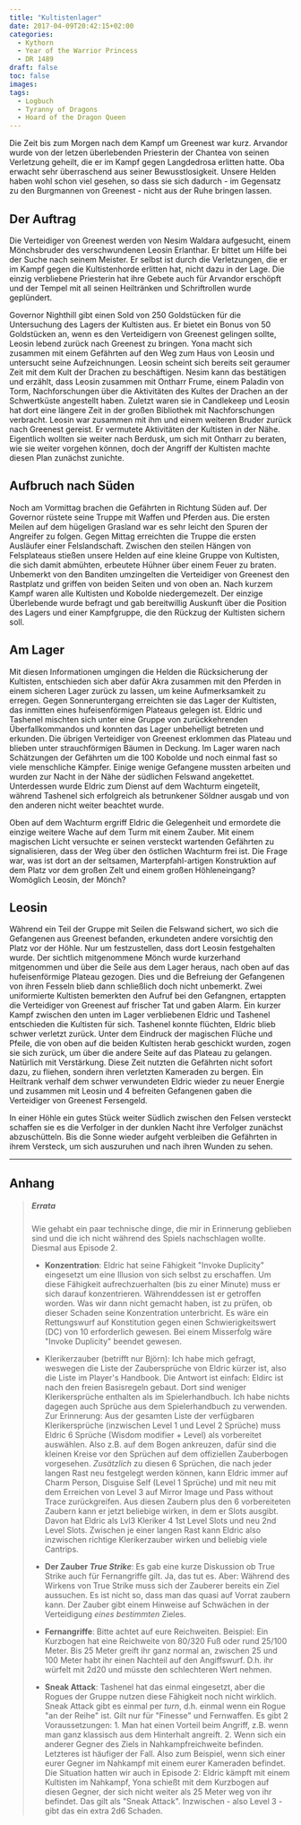 ```yaml
---
title: "Kultistenlager"
date: 2017-04-09T20:42:15+02:00
categories:
  - Kythorn
  - Year of the Warrior Princess
  - DR 1489
draft: false
toc: false
images:
tags: 
  - Logbuch
  - Tyranny of Dragons
  - Hoard of the Dragon Queen
---
```


Die Zeit bis zum Morgen nach dem Kampf um Greenest war kurz. Arvandor wurde von der letzen überlebenden Priesterin der Chantea von seinen Verletzung geheilt, die er im Kampf gegen Langdedrosa erlitten hatte. Oba erwacht sehr überraschend aus seiner Bewusstlosigkeit. Unsere Helden haben wohl schon viel gesehen, so dass sie sich dadurch - im Gegensatz zu den Burgmannen von Greenest - nicht aus der Ruhe bringen lassen.

## Der Auftrag

Die Verteidiger von Greenest werden von Nesim Waldara aufgesucht, einem Mönchsbruder des verschwundenen Leosin Erlanthar. Er bittet um Hilfe bei der Suche nach seinem Meister. Er selbst ist durch die Verletzungen, die er im Kampf gegen die Kultistenhorde erlitten hat, nicht dazu in der Lage. Die einzig verbliebene Priesterin hat ihre Gebete auch für Arvandor erschöpft und der Tempel mit all seinen Heiltränken und Schriftrollen wurde geplündert.

Governor Nighthill gibt einen Sold von 250 Goldstücken für die Untersuchung des Lagers der Kultisten aus. Er bietet ein Bonus von 50 Goldstücken an, wenn es den Verteidigern von Greenest gelingen sollte, Leosin lebend zurück nach Greenest zu bringen. Yona macht sich zusammen mit einem Gefährten auf den Weg zum Haus von Leosin und untersucht seine Aufzeichnungen. Leosin scheint sich bereits seit geraumer Zeit mit dem Kult der Drachen zu beschäftigen. Nesim kann das bestätigen und erzählt, dass Leosin zusammen mit Ontharr Frume, einem Paladin von Torm, Nachforschungen über die Aktivitäten des Kultes der Drachen an der Schwertküste angestellt haben. Zuletzt waren sie in Candlekeep und Leosin hat dort eine längere Zeit in der großen Bibliothek mit Nachforschungen verbracht. Leosin war zusammen mit ihm und einem weiteren Bruder zurück nach Greenest gereist. Er vermutete Aktivitäten der Kultisten in der Nähe. Eigentlich wollten sie weiter nach Berdusk, um sich mit Ontharr zu beraten, wie sie weiter vorgehen können, doch der Angriff der Kultisten machte diesen Plan zunächst zunichte.

## Aufbruch nach Süden

Noch am Vormittag brachen die Gefährten in Richtung Süden auf. Der Governor rüstete seine Truppe mit Waffen und Pferden aus. Die ersten Meilen auf dem hügeligen Grasland war es sehr leicht den Spuren der Angreifer zu folgen. Gegen Mittag erreichten die Truppe die ersten Ausläufer einer Felslandschaft. Zwischen den steilen Hängen von Felsplateaus stießen unsere Helden auf eine kleine Gruppe von Kultisten, die sich damit abmühten, erbeutete Hühner über einem Feuer zu braten. Unbemerkt von den Banditen umzingelten die Verteidiger von Greenest den Rastplatz und griffen von beiden Seiten und von oben an. Nach kurzem Kampf waren alle Kultisten und Kobolde niedergemezelt. Der einzige Überlebende wurde befragt und gab bereitwillig Auskunft über die Position des Lagers und einer Kampfgruppe, die den Rückzug der Kultisten sichern soll.

## Am Lager

Mit diesen Informationen umgingen die Helden die Rücksicherung der Kultisten, entschieden sich aber dafür Akra zusammen mit den Pferden in einem sicheren Lager zurück zu lassen, um keine Aufmerksamkeit zu erregen. Gegen Sonneruntergang erreichten sie das Lager der Kultisten, das inmitten eines hufeisenförmigen Plateaus gelegen ist. Eldric und Tashenel mischten sich unter eine Gruppe von zurückkehrenden Überfallkommandos und konnten das Lager unbehelligt betreten und erkunden. Die übrigen Verteidiger von Greenest erklommen das Plateau und blieben unter strauchförmigen Bäumen in Deckung. Im Lager waren nach Schätzungen der Gefährten um die 100 Kobolde und noch einmal fast so viele menschliche Kämpfer. Einige wenige Gefangene mussten arbeiten und wurden zur Nacht in der Nähe der südlichen Felswand angekettet. Unterdessen wurde Eldric zum Dienst auf dem Wachturm eingeteilt, während Tashenel sich erfolgreich als betrunkener Söldner ausgab und von den anderen nicht weiter beachtet wurde.

Oben auf dem Wachturm ergriff Eldric die Gelegenheit und ermordete die einzige weitere Wache auf dem Turm mit einem Zauber. Mit einem magischen Licht versuchte er seinen versteckt wartenden Gefährten zu signalisieren, dass der Weg über den östlichen Wachturm frei ist. Die Frage war, was ist dort an der seltsamen, Marterpfahl-artigen Konstruktion auf dem Platz vor dem großen Zelt und einem großen Höhleneingang? Womöglich Leosin, der Mönch?

## Leosin

Während ein Teil der Gruppe mit Seilen die Felswand sichert, wo sich die Gefangenen aus Greenest befanden, erkundeten andere vorsichtig den Platz vor der Höhle. Nur um festzustellen, dass dort Leosin festgehalten wurde. Der sichtlich mitgenommene Mönch wurde kurzerhand mitgenommen und über die Seile aus dem Lager heraus, nach oben auf das hufeisenförmige Plateau gezogen. Dies und die Befreiung der Gefangenen von ihren Fesseln blieb dann schließlich doch nicht unbemerkt. Zwei uniformierte Kultisten bemerkten den Aufruf bei den Gefangnen, ertappten die Verteidiger von Greenest auf frischer Tat und gaben Alarm. Ein kurzer Kampf zwischen den unten im Lager verbliebenen Eldric und Tashenel entschieden die Kultisten für sich. Tashenel konnte flüchten, Eldric blieb schwer verletzt zurück. Unter dem Eindruck der magischen Flüche und Pfeile, die von oben auf die beiden Kultisten herab geschickt wurden, zogen sie sich zurück, um über die andere Seite auf das Plateau zu gelangen. Natürlich mit Verstärkung. Diese Zeit nutzten die Gefährten nicht sofort dazu, zu fliehen, sondern ihren verletzten Kameraden zu bergen. Ein Heiltrank verhalf dem schwer verwundeten Eldric wieder zu neuer Energie und zusammen mit Leosin und 4 befreiten Gefangenen gaben die Verteidiger von Greenest Fersengeld.

In einer Höhle ein gutes Stück weiter Südlich zwischen den Felsen versteckt schaffen sie es die Verfolger in der dunklen Nacht ihre Verfolger zunächst abzuschütteln. Bis die Sonne wieder aufgeht verbleiben die Gefährten in ihrem Versteck, um sich auszuruhen und nach ihren Wunden zu sehen.

___
## Anhang

>##### Errata
>
>Wie gehabt ein paar technische dinge, die mir in Erinnerung geblieben sind und die ich nicht während des Spiels nachschlagen wollte. Diesmal aus Episode 2.
>
>* **Konzentration**: Eldric hat seine Fähigkeit "Invoke Duplicity" eingesetzt um eine Illusion von sich selbst zu erschaffen. Um diese Fähigkeit aufrechzuerhalten (bis zu einer Minute) muss er sich darauf konzentrieren. Währenddessen ist er getroffen worden. Was wir dann nicht gemacht haben, ist zu prüfen, ob dieser Schaden seine Konzentration unterbricht. Es wäre ein Rettungswurf auf Konstitution gegen einen Schwierigkeitswert (DC) von 10 erforderlich gewesen. Bei einem Misserfolg wäre "Invoke Duplicity" beendet gewesen.
>
>* Klerikerzauber (betrifft nur Björn): Ich habe mich gefragt, weswegen die Liste der Zaubersprüche von Eldric kürzer ist, also die Liste im Player's Handbook. Die Antwort ist einfach: Eldirc ist nach den freien Basisregeln gebaut. Dort sind weniger Klerikersprüche enthalten als im Spielerhandbuch. Ich habe nichts dagegen auch Sprüche aus dem Spielerhandbuch zu verwenden. Zur Erinnerung: Aus der gesamten Liste der verfügbaren Klerikersprüche (inzwischen Level 1 und Level 2 Sprüche) muss Eldric 6 Sprüche (Wisdom modifier + Level) als vorbereitet auswählen. Also z.B. auf dem Bogen ankreuzen, dafür sind die kleinen Kreise vor den Sprüchen auf dem offiziellen Zauberbogen vorgesehen. *Zusätzlich* zu diesen 6 Sprüchen, die nach jeder langen Rast neu festgelegt werden können, kann Eldric immer auf Charm Person, Disguise Self (Level 1 Sprüche) und mit neu mit dem Erreichen von Level 3 auf Mirror Image und Pass without Trace zurückgreifen. Aus diesen Zaubern plus den 6 vorbereiteten Zaubern kann er jetzt beliebige wirken, in dem er Slots ausgibt. Davon hat Eldric als Lvl3 Kleriker 4 1st Level Slots und neu 2nd Level Slots. Zwischen je einer langen Rast kann Eldric also inzwischen richtige Klerikerzauber wirken und beliebig viele Cantrips.
>
>* **Der Zauber _True Strike_**: Es gab eine kurze Diskussion ob True Strike auch für Fernangriffe gilt. Ja, das tut es. Aber: Während des Wirkens von True Strike muss sich der Zauberer bereits ein Ziel aussuchen. Es ist nicht so, dass man das quasi auf Vorrat zaubern kann. Der Zauber gibt einem Hinweise auf Schwächen in der Verteidigung *eines bestimmten* Zieles.
>* **Fernangriffe**: Bitte achtet auf eure Reichweiten. Beispiel: Ein Kurzbogen hat eine Reichweite von 80/320 Fuß oder rund 25/100 Meter. Bis 25 Meter greift ihr ganz normal an, zwischen 25 und 100 Meter habt ihr einen Nachteil auf den Angiffswurf. D.h. ihr würfelt mit 2d20 und müsste den schlechteren Wert nehmen.
>
>* **Sneak Attack**: Tashenel hat das einmal eingesetzt, aber die Rogues der Gruppe nutzen diese Fähigkeit noch nicht wirklich. Sneak Attack gibt es einmal per *turn*, d.h. einmal wenn ein Rogue "an der Reihe" ist. Gilt nur für "Finesse" und Fernwaffen. Es gibt 2 Voraussetzungen: 1. Man hat einen Vorteil beim Angriff, z.B. wenn man ganz klassisch aus dem Hinterhalt angreift. 2. Wenn sich ein anderer Gegner des Ziels in Nahkampfreichweite befinden. Letzteres ist häufiger der Fall. Also zum Beispiel, wenn sich einer eurer Gegner im Nahkampf mit einem eurer Kameraden befindet. Die Situation hatten wir auch in Episode 2: Eldric kämpft mit einem Kultisten im Nahkampf, Yona schießt mit dem Kurzbogen auf diesen Gegner, der sich nicht weiter als 25 Meter weg von ihr befindet. Das gilt als "Sneak Attack". Inzwischen - also Level 3 - gibt das ein extra 2d6 Schaden.
